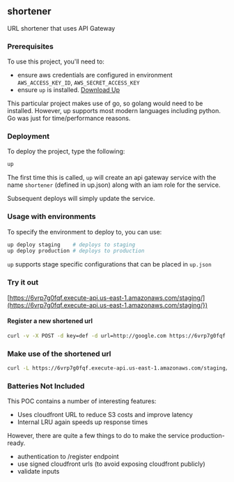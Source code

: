 shortener
---------

URL shortener that uses API Gateway

### Prerequisites

To use this project, you'll need to:

* ensure aws credentials are configured in environment `AWS_ACCESS_KEY_ID`, `AWS_SECRET_ACCESS_KEY`
* ensure `up` is installed.  [Download Up](https://up.docs.apex.sh/)

This particular project makes use of go, so golang would need to be installed.  However, up
supports most modern languages including python.  Go was just for time/performance reasons.

### Deployment

To deploy the project, type the following:

```bash
up
```

The first time this is called, `up` will create an api gateway service with the name `shortener` 
(defined in up.json) along with an iam role for the service.

Subsequent deploys will simply update the service.

### Usage with environments

To specify the environment to deploy to, you can use:

```bash
up deploy staging    # deploys to staging
up deploy production # deploys to production
``` 

`up` supports stage specific configurations that can be placed in `up.json`


### Try it out

[https://6vrp7g0fqf.execute-api.us-east-1.amazonaws.com/staging/](https://6vrp7g0fqf.execute-api.us-east-1.amazonaws.com/staging/})

#### Register a new shortened url

```bash
curl -v -X POST -d key=def -d url=http://google.com https://6vrp7g0fqf.execute-api.us-east-1.amazonaws.com/staging/
```

### Make use of the shortened url

```bash
curl -L https://6vrp7g0fqf.execute-api.us-east-1.amazonaws.com/staging/def
```

### Batteries Not Included

This POC contains a number of interesting features:

* Uses cloudfront URL to reduce S3 costs and improve latency
* Internal LRU again speeds up response times

However, there are quite a few things to do to make the service production-ready.

* authentication to /register endpoint
* use signed cloudfront urls (to avoid exposing cloudfront publicly)
* validate inputs
